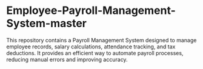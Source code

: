 # Employee-Payroll-Management-System-master
This repository contains a Payroll Management System designed to manage employee records, salary calculations, attendance tracking, and tax deductions. It provides an efficient way to automate payroll processes, reducing manual errors and improving accuracy.
